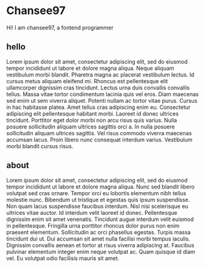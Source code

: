 # Chansee97

Hi! I am chansee97, a fontend programmer

## hello

Lorem ipsum dolor sit amet, consectetur adipiscing elit, sed do eiusmod tempor incididunt ut labore et dolore magna aliqua. Neque aliquam vestibulum morbi blandit. Pharetra magna ac placerat vestibulum lectus. Id cursus metus aliquam eleifend mi. Rhoncus est pellentesque elit ullamcorper dignissim cras tincidunt. Lectus urna duis convallis convallis tellus. Massa vitae tortor condimentum lacinia quis vel eros. Diam maecenas sed enim ut sem viverra aliquet. Potenti nullam ac tortor vitae purus. Cursus in hac habitasse platea. Amet tellus cras adipiscing enim eu. Consectetur adipiscing elit pellentesque habitant morbi. Laoreet id donec ultrices tincidunt. Porttitor eget dolor morbi non arcu risus quis varius. Nulla posuere sollicitudin aliquam ultrices sagittis orci a. In nulla posuere sollicitudin aliquam ultrices sagittis. Vel risus commodo viverra maecenas accumsan lacus. Proin libero nunc consequat interdum varius. Vestibulum morbi blandit cursus risus.

## about

Lorem ipsum dolor sit amet, consectetur adipiscing elit, sed do eiusmod tempor incididunt ut labore et dolore magna aliqua. Nunc sed blandit libero volutpat sed cras ornare. Tempor orci eu lobortis elementum nibh tellus molestie nunc. Bibendum ut tristique et egestas quis ipsum suspendisse. Non quam lacus suspendisse faucibus interdum. Nisl nisi scelerisque eu ultrices vitae auctor. Id interdum velit laoreet id donec. Pellentesque dignissim enim sit amet venenatis. Tincidunt augue interdum velit euismod in pellentesque. Fringilla urna porttitor rhoncus dolor purus non enim praesent elementum. Sollicitudin ac orci phasellus egestas. Turpis massa tincidunt dui ut. Dui accumsan sit amet nulla facilisi morbi tempus iaculis. Dignissim convallis aenean et tortor at risus viverra adipiscing at. Faucibus pulvinar elementum integer enim neque volutpat ac. Quam quisque id diam vel. Eu volutpat odio facilisis mauris sit amet.